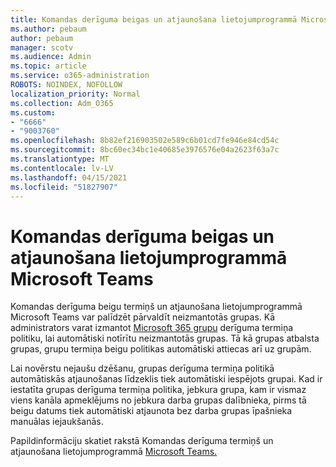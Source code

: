 ```yaml
---
title: Komandas derīguma beigas un atjaunošana lietojumprogrammā Microsoft Teams
ms.author: pebaum
author: pebaum
manager: scotv
ms.audience: Admin
ms.topic: article
ms.service: o365-administration
ROBOTS: NOINDEX, NOFOLLOW
localization_priority: Normal
ms.collection: Adm_O365
ms.custom:
- "6666"
- "9003760"
ms.openlocfilehash: 8b82ef216903502e589c6b01cd7fe946e84cd54c
ms.sourcegitcommit: 8bc60ec34bc1e40685e3976576e04a2623f63a7c
ms.translationtype: MT
ms.contentlocale: lv-LV
ms.lasthandoff: 04/15/2021
ms.locfileid: "51827907"
---
```

# <a name="team-expiration-and-renewal-in-microsoft-teams"></a>Komandas derīguma beigas un atjaunošana lietojumprogrammā Microsoft Teams

Komandas derīguma beigu termiņš un atjaunošana lietojumprogrammā Microsoft Teams var palīdzēt pārvaldīt neizmantotās grupas. Kā administrators varat izmantot  [Microsoft 365 grupu](https://docs.microsoft.com/microsoft-365/admin/create-groups/office-365-groups-expiration-policy)  derīguma termiņa politiku, lai automātiski notīrītu neizmantotās grupas. Tā kā grupas atbalsta grupas, grupu termiņa beigu politikas automātiski attiecas arī uz grupām.

Lai novērstu nejaušu dzēšanu, grupas derīguma termiņa politikā automātiskās atjaunošanas līdzeklis tiek automātiski iespējots grupai. Kad ir iestatīta grupas derīguma termiņa politika, jebkura grupa, kam ir vismaz viens kanāla apmeklējums no jebkura darba grupas dalībnieka, pirms tā beigu datums tiek automātiski atjaunota bez darba grupas īpašnieka manuālas iejaukšanās.  

Papildinformāciju skatiet rakstā Komandas derīguma termiņš un atjaunošana lietojumprogrammā [Microsoft Teams.](https://docs.microsoft.com/microsoftteams/team-expiration-renewal)
